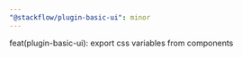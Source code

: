 ```yaml
---
"@stackflow/plugin-basic-ui": minor
---
```


feat(plugin-basic-ui): export css variables from components
